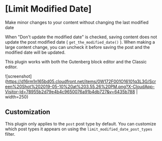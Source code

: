 # [Limit Modified Date]

Make minor changes to your content without changing the last modified date

When "Don't update the modified date" is checked, saving content does not update the post modified date ( `get_the_modified_date()` ). When making a large content change, you can uncheck it before saving the post and the modified date will be updated.

This plugin works with both the Gutenberg block editor and the Classic editor.

![screenshot](https://d16rm1n165bd05.cloudfront.net/items/0W172F001O16101q3L3G/Screen%20Shot%202019-05-10%20at%203.55.26%20PM.png?X-CloudApp-Visitor-Id=78955b2d79e4b4c9650076a91b4db727&v=6435b788 | width=250)


## Customization ##

This plugin only applies to the `post` post type by default. You can customize which post types it appears on using the `limit_modified_date_post_types` filter.
